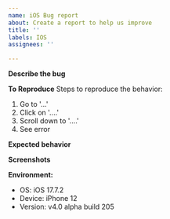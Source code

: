 ```yaml
---
name: iOS Bug report
about: Create a report to help us improve
title: ''
labels: IOS
assignees: ''

---
```


**Describe the bug**


**To Reproduce**
Steps to reproduce the behavior:
1. Go to '...'
2. Click on '....'
3. Scroll down to '....'
4. See error

**Expected behavior**


**Screenshots**


**Environment:**
 - OS: iOS 17.7.2
 - Device:  iPhone 12
 - Version: v4.0 alpha build 205
